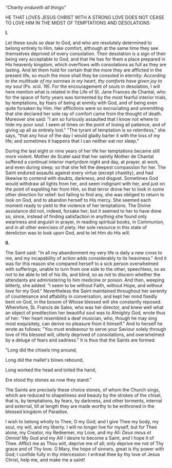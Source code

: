 
*\"Charity endureth all things\"*

HE THAT LOVES JESUS CHRIST WITH A STRONG LOVE DOES NOT CEASE TO LOVE HIM IN THE MIDST OF TEMPTATIONS AND DESOLATIONS

**I\.**

Let these souls so dear to God, and who are resolutely determined to belong entirely to Him, take comfort, although at the same time they see themselves deprived of every consolation. Their desolation is a sign of their being very acceptable to God, and that He has for them a place prepared in His heavenly kingdom, which overflows with consolations as full as they are lasting. And let them hold for certain that the more they are afflicted in the present life, so much the more shall they be consoled in eternity: *According to the multitude of my sorrows in my heart, thy comforts have given joy to my soul* (Ps. xciii. 19). For the encouragement of souls in desolation, I will here mention what is related in the Life of St. Jane Frances de Chantal, who for the space of forty years was tormented by the most fearful interior trials, by temptations, by fears of being at enmity with God, and of being even quite forsaken by Him. Her afflictions were so excruciating and unremitting that she declared her sole ray of comfort came from the thought of death. Moreover she said: \"I am so furiously assaulted that I know not where to hide my poor soul. I seem at times on the point of losing all patience, and of giving up all as entirely lost.\" \"The tyrant of temptation is so relentless,\" she says, \"that any hour of the day I would gladly barter it with the loss of my life; and sometimes it happens that I can neither eat nor sleep.\"

During the last eight or nine years of her life her temptations became still more violent. Mother de Scatel said that her saintly Mother de Chantal suffered a continual interior martyrdom night and day, at prayer, at work, and even during sleep; so that she felt the deepest compassion for her. The Saint endured assaults against every virtue (except chastity), and had likewise to contend with doubts, darkness, and disgust. Sometimes God would withdraw all lights from her, and seem indignant with her, and just on the point of expelling her from Him, so that terror drove her to look in some other direction for relief: but failing to find any, she was obliged to return to look on God, and to abandon herself to His mercy. She seemed each moment ready to yield to the violence of her temptations. The Divine assistance did not, indeed, forsake her; but it seemed to her to have done so, since, instead of finding satisfaction in anything she found only weariness and anguish in prayer, in reading spiritual books, in Communion, and in all other exercises of piety. Her sole resource in this state of derelicton was to look upon God, and to let Him do His will.

**II\.**

The Saint said: \"In all my abandonment my very life is daily a new cross to me, and my incapability of action adds considerably to its heaviness.\" And it was for this reason she compared herself to a sick person overwhelmed with sufferings, unable to turn from one side to the other, speechless, so as not to be able to tell of his ills, and blind, so as not to discern whether the attendants are administering to him medicine or poison. And then, weeping bitterly, she added: \"I seem to be without Faith, without Hope, and without love for my God.\" Nevertheless the Saint maintained throughout her serenity of countenance and affability in conversation, and kept her mind fixedly bent on God, in the bosom of Whose blessed will she constantly reposed. Wherefore, St. Francis de Sales, who was her director, and knew well what an object of predilection her beautiful soul was to Almighty God, wrote thus of her: \"Her heart resembled a deaf musician, who, though he may sing most exquisitely, can derive no pleasure from it himself.\" And to herself he wrote as follows: \"You must endeavour to serve your Saviour solely through love of His blessed will, utterly deprived of consolations, and overwhelmed by a deluge of fears and sadness.\" It is thus that the Saints are formed:

\"Long did the chisels ring around,

Long did the mallet\'s blows rebound,

Long worked the head and toiled the hand,

Ere stood thy stones as now they stand.\"

The Saints are precisely these choice stones, of whom the Church sings, which are reduced to shapeliness and beauty by the strokes of the chisel, that is, by temptations, by fears, by darkness, and other torments, internal and external, till at length they are made worthy to be enthroned in the blessed kingdom of Paradise.

I wish to belong wholly to Thee, O my God; and I give Thee my body, my soul, my will, and my liberty. I will no longer live for myself, but for Thee alone, my Creator, my Redeemer, my Love, and my All: *Deus meus et Omnia!* My God and my All! I desire to become a Saint, and I hope it of Thee. Afflict me as Thou wilt, deprive me of all; only deprive me not of Thy grace and of Thy love. O Mary, the hope of sinners, great is thy power with God; I confide fully in thy intercession: I entreat thee by thy love of Jesus Christ, help me, and make me a saint!

